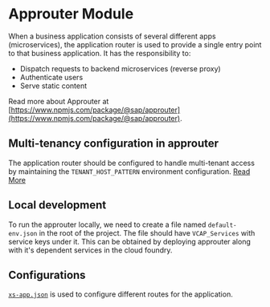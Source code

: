 # Approuter Module

When a business application consists of several different apps (microservices), the application router is used to provide a single entry point to that business application. It has the responsibility to:

- Dispatch requests to backend microservices (reverse proxy)
- Authenticate users
- Serve static content

Read more about Approuter at [https://www.npmjs.com/package/@sap/approuter](https://www.npmjs.com/package/@sap/approuter).  

## Multi-tenancy configuration in approuter
The application router should be configured to handle multi-tenant access by maintaining the `TENANT_HOST_PATTERN` environment configuration.
[Read More](https://www.npmjs.com/package/@sap/approuter#saas-application-registration-in-cloud-foundry)

## Local development
To run the approuter locally, we need to create a file named `default-env.json` in the root of the project. The file should have `VCAP_Services` with service keys under it. 
This can be obtained by deploying approuter along with it's dependent services in the cloud foundry.

## Configurations
[`xs-app.json`](https://www.npmjs.com/package/@sap/approuter#xs-appjson-configuration-file) is used to configure different routes for the application.